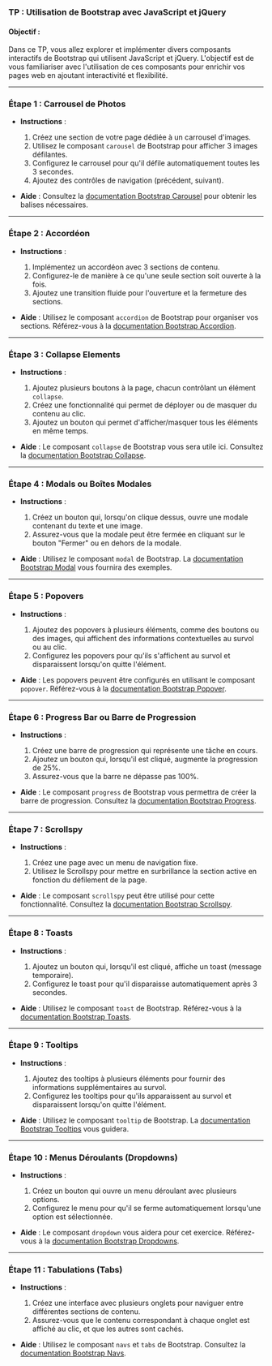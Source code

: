 ### TP : Utilisation de Bootstrap avec JavaScript et jQuery

#### Objectif :
Dans ce TP, vous allez explorer et implémenter divers composants interactifs de Bootstrap qui utilisent JavaScript et jQuery. L'objectif est de vous familiariser avec l'utilisation de ces composants pour enrichir vos pages web en ajoutant interactivité et flexibilité.

---

### Étape 1 : Carrousel de Photos
- **Instructions** :
  1. Créez une section de votre page dédiée à un carrousel d'images.
  2. Utilisez le composant `carousel` de Bootstrap pour afficher 3 images défilantes.
  3. Configurez le carrousel pour qu'il défile automatiquement toutes les 3 secondes.
  4. Ajoutez des contrôles de navigation (précédent, suivant).

- **Aide** : Consultez la [documentation Bootstrap Carousel](https://getbootstrap.com/docs/5.3/components/carousel/) pour obtenir les balises nécessaires.

---

### Étape 2 : Accordéon
- **Instructions** :
  1. Implémentez un accordéon avec 3 sections de contenu.
  2. Configurez-le de manière à ce qu'une seule section soit ouverte à la fois.
  3. Ajoutez une transition fluide pour l'ouverture et la fermeture des sections.

- **Aide** : Utilisez le composant `accordion` de Bootstrap pour organiser vos sections. Référez-vous à la [documentation Bootstrap Accordion](https://getbootstrap.com/docs/5.3/components/accordion/).

---

### Étape 3 : Collapse Elements
- **Instructions** :
  1. Ajoutez plusieurs boutons à la page, chacun contrôlant un élément `collapse`.
  2. Créez une fonctionnalité qui permet de déployer ou de masquer du contenu au clic.
  3. Ajoutez un bouton qui permet d'afficher/masquer tous les éléments en même temps.

- **Aide** : Le composant `collapse` de Bootstrap vous sera utile ici. Consultez la [documentation Bootstrap Collapse](https://getbootstrap.com/docs/5.3/components/collapse/).

---

### Étape 4 : Modals ou Boîtes Modales
- **Instructions** :
  1. Créez un bouton qui, lorsqu'on clique dessus, ouvre une modale contenant du texte et une image.
  2. Assurez-vous que la modale peut être fermée en cliquant sur le bouton "Fermer" ou en dehors de la modale.

- **Aide** : Utilisez le composant `modal` de Bootstrap. La [documentation Bootstrap Modal](https://getbootstrap.com/docs/5.3/components/modal/) vous fournira des exemples.

---

### Étape 5 : Popovers
- **Instructions** :
  1. Ajoutez des popovers à plusieurs éléments, comme des boutons ou des images, qui affichent des informations contextuelles au survol ou au clic.
  2. Configurez les popovers pour qu'ils s'affichent au survol et disparaissent lorsqu'on quitte l'élément.

- **Aide** : Les popovers peuvent être configurés en utilisant le composant `popover`. Référez-vous à la [documentation Bootstrap Popover](https://getbootstrap.com/docs/5.3/components/popovers/).

---

### Étape 6 : Progress Bar ou Barre de Progression
- **Instructions** :
  1. Créez une barre de progression qui représente une tâche en cours.
  2. Ajoutez un bouton qui, lorsqu'il est cliqué, augmente la progression de 25%.
  3. Assurez-vous que la barre ne dépasse pas 100%.

- **Aide** : Le composant `progress` de Bootstrap vous permettra de créer la barre de progression. Consultez la [documentation Bootstrap Progress](https://getbootstrap.com/docs/5.3/components/progress/).

---

### Étape 7 : Scrollspy
- **Instructions** :
  1. Créez une page avec un menu de navigation fixe.
  2. Utilisez le Scrollspy pour mettre en surbrillance la section active en fonction du défilement de la page.

- **Aide** : Le composant `scrollspy` peut être utilisé pour cette fonctionnalité. Consultez la [documentation Bootstrap Scrollspy](https://getbootstrap.com/docs/5.3/components/scrollspy/).

---

### Étape 8 : Toasts
- **Instructions** :
  1. Ajoutez un bouton qui, lorsqu'il est cliqué, affiche un toast (message temporaire).
  2. Configurez le toast pour qu'il disparaisse automatiquement après 3 secondes.

- **Aide** : Utilisez le composant `toast` de Bootstrap. Référez-vous à la [documentation Bootstrap Toasts](https://getbootstrap.com/docs/5.3/components/toasts/).

---

### Étape 9 : Tooltips
- **Instructions** :
  1. Ajoutez des tooltips à plusieurs éléments pour fournir des informations supplémentaires au survol.
  2. Configurez les tooltips pour qu'ils apparaissent au survol et disparaissent lorsqu'on quitte l'élément.

- **Aide** : Utilisez le composant `tooltip` de Bootstrap. La [documentation Bootstrap Tooltips](https://getbootstrap.com/docs/5.3/components/tooltips/) vous guidera.

---

### Étape 10 : Menus Déroulants (Dropdowns)
- **Instructions** :
  1. Créez un bouton qui ouvre un menu déroulant avec plusieurs options.
  2. Configurez le menu pour qu'il se ferme automatiquement lorsqu'une option est sélectionnée.

- **Aide** : Le composant `dropdown` vous aidera pour cet exercice. Référez-vous à la [documentation Bootstrap Dropdowns](https://getbootstrap.com/docs/5.3/components/dropdowns/).

---

### Étape 11 : Tabulations (Tabs)
- **Instructions** :
  1. Créez une interface avec plusieurs onglets pour naviguer entre différentes sections de contenu.
  2. Assurez-vous que le contenu correspondant à chaque onglet est affiché au clic, et que les autres sont cachés.

- **Aide** : Utilisez le composant `navs` et `tabs` de Bootstrap. Consultez la [documentation Bootstrap Navs](https://getbootstrap.com/docs/5.3/components/navs-tabs/).
